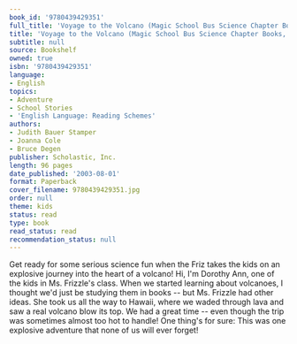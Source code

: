 ```yaml
---
book_id: '9780439429351'
full_title: 'Voyage to the Volcano (Magic School Bus Science Chapter Books, #15)'
title: 'Voyage to the Volcano (Magic School Bus Science Chapter Books, #15)'
subtitle: null
source: Bookshelf
owned: true
isbn: '9780439429351'
language:
- English
topics:
- Adventure
- School Stories
- 'English Language: Reading Schemes'
authors:
- Judith Bauer Stamper
- Joanna Cole
- Bruce Degen
publisher: Scholastic, Inc.
length: 96 pages
date_published: '2003-08-01'
format: Paperback
cover_filename: 9780439429351.jpg
order: null
theme: kids
status: read
type: book
read_status: read
recommendation_status: null
---
```

Get ready for some serious science fun when the Friz takes the kids on an explosive journey into the heart of a volcano!
Hi, I'm Dorothy Ann, one of the kids in Ms. Frizzle's class. When we started learning about volcanoes, I thought we'd just be studying them in books -- but Ms. Frizzle had other ideas. She took us all the way to Hawaii, where we waded through lava and saw a real volcano blow its top. We had a great time -- even though the trip was sometimes almost too hot to handle! One thing's for sure: This was one explosive adventure that none of us will ever forget!

